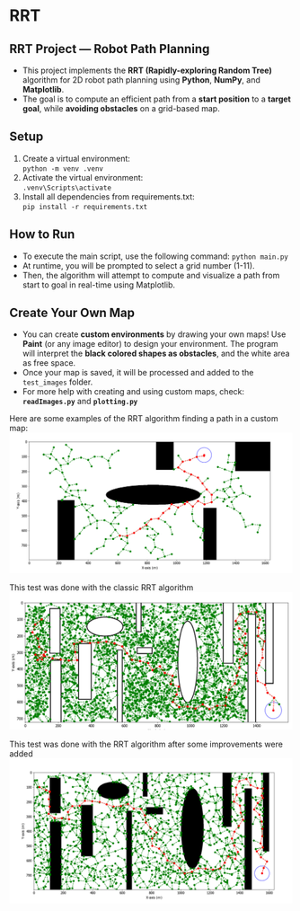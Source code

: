 # RRT
## RRT Project — Robot Path Planning

- This project implements the **RRT (Rapidly-exploring Random Tree)** algorithm for 2D robot path planning using **Python**, **NumPy**, and **Matplotlib**.
- The goal is to compute an efficient path from a **start position** to a **target goal**, while **avoiding obstacles** on a grid-based map.

## Setup

1. Create a virtual environment:  
   `python -m venv .venv`
2. Activate the virtual environment:  
   `.venv\Scripts\activate`
3. Install all dependencies from requirements.txt:  
   `pip install -r requirements.txt`

## How to Run
 
- To execute the main script, use the following command: `python main.py`
- At runtime, you will be prompted to select a grid number (1-11).
- Then, the algorithm will attempt to compute and visualize a path from start to goal in real-time using Matplotlib.

## Create Your Own Map

- You can create **custom environments** by drawing your own maps! Use **Paint** (or any image editor) to design your environment. The program will interpret the **black colored shapes as obstacles**, and the white area as free space.
- Once your map is saved, it will be processed and added to the `test_images` folder.
- For more help with creating and using custom maps, check:  **`readImages.py`** and **`plotting.py`**

Here are some examples of the RRT algorithm finding a path in a custom map:  
![RRT Path Example](result_images/test6_2.png)

This test was done with the classic RRT algorithm  
![RRT Path Example](result_images/testChaos.png)

This test was done with the RRT algorithm after some improvements were added
![RRT Path Example](result_images/chaosMode.png)
